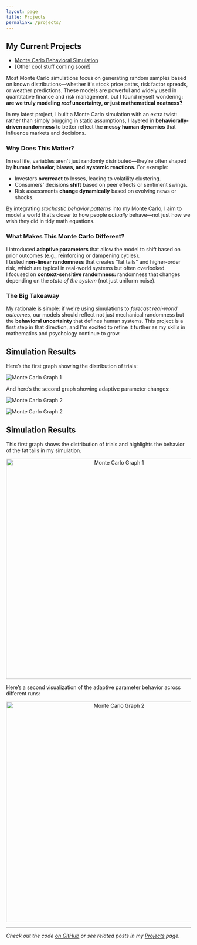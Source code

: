 ```yaml
---
layout: page
title: Projects
permalink: /projects/
---
```


## My Current Projects

- [Monte Carlo Behavioral Simulation](/blog/2025/05/07/monte-carlo-meets-psychology)
- [Other cool stuff coming soon!]


Most Monte Carlo simulations focus on generating random samples based on known distributions—whether it's stock price paths, risk factor spreads, or weather predictions. These models are powerful and widely used in quantitative finance and risk management, but I found myself wondering: **are we truly modeling *real* uncertainty, or just mathematical neatness?**

In my latest project, I built a Monte Carlo simulation with an extra twist: rather than simply plugging in static assumptions, I layered in **behaviorally-driven randomness** to better reflect the **messy human dynamics** that influence markets and decisions.

### Why Does This Matter?

In real life, variables aren't just randomly distributed—they’re often shaped by **human behavior, biases, and systemic reactions.** For example:

- Investors **overreact** to losses, leading to volatility clustering.  
- Consumers' decisions **shift** based on peer effects or sentiment swings.  
- Risk assessments **change dynamically** based on evolving news or shocks.

By integrating *stochastic behavior patterns* into my Monte Carlo, I aim to model a world that’s closer to how people *actually* behave—not just how we wish they did in tidy math equations.

### What Makes This Monte Carlo Different?

 I introduced **adaptive parameters** that allow the model to shift based on prior outcomes (e.g., reinforcing or dampening cycles).  
 I tested **non-linear randomness** that creates "fat tails" and higher-order risk, which are typical in real-world systems but often overlooked.  
 I focused on **context-sensitive randomness:** randomness that changes depending on the *state of the system* (not just uniform noise).

### The Big Takeaway

My rationale is simple: if we're using simulations to *forecast real-world outcomes,* our models should reflect not just mechanical randomness but the **behavioral uncertainty** that defines human systems. This project is a first step in that direction, and I'm excited to refine it further as my skills in mathematics and psychology continue to grow.

## Simulation Results

Here’s the first graph showing the distribution of trials:

![Monte Carlo Graph 1](assetsimgmonte-carlo-graph1.png)

And here’s the second graph showing adaptive parameter changes:

![Monte Carlo Graph 2](assetsimgmonte-carlo-graph2.png)

![Monte Carlo Graph 2](assetsimgmonte-carlo-graph3.png)

## Simulation Results

This first graph shows the distribution of trials and highlights the behavior of the fat tails in my simulation.

<p align="center">
  <img src="/monte-carlo-graph1.png" alt="Monte Carlo Graph 1" width="600"/>
</p>

Here’s a second visualization of the adaptive parameter behavior across different runs:

<p align="center">
  <img src="/monte-carlo-graph2.png" alt="Monte Carlo Graph 2" width="600"/>
</p>

---

*Check out the code [on GitHub](https://github.com/yourrepo) or see related posts in my [Projects](/projects) page.*
